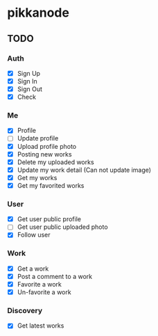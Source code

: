 # pikkanode

## TODO

### Auth

- [x] Sign Up
- [x] Sign In
- [x] Sign Out
- [x] Check

### Me

- [x] Profile
- [ ] Update profile
- [x] Upload profile photo
- [x] Posting new works
- [x] Delete my uploaded works
- [x] Update my work detail (Can not update image)
- [x] Get my works
- [x] Get my favorited works

### User

- [x] Get user public profile
- [ ] Get user public uploaded photo
- [x] Follow user

### Work

- [x] Get a work
- [x] Post a comment to a work
- [x] Favorite a work
- [x] Un-favorite a work

### Discovery

- [x] Get latest works
